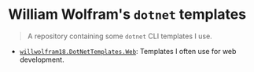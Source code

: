 # William Wolfram's `dotnet` templates
> A repository containing some `dotnet` CLI templates I use.

* [`willwolfram18.DotNetTemplates.Web`](./src/willwolfram18.DotNetTemplates.Web): Templates I often use for web development.